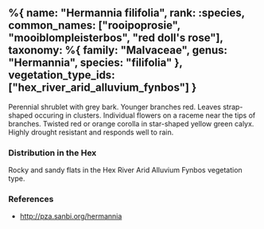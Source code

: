 %{
    name: "Hermannia filifolia",
    rank: :species,
    common_names: ["rooipoprosie", "mooiblompleisterbos", "red doll's rose"],
    taxonomy: %{
        family: "Malvaceae",
        genus: "Hermannia",
        species: "filifolia"
    },
    vegetation_type_ids: ["hex_river_arid_alluvium_fynbos"]
}
---

Perennial shrublet with grey bark. Younger branches red. Leaves strap-shaped occuring in clusters. Individual flowers on a raceme near the tips of branches. Twisted red or orange corolla in star-shaped yellow green calyx. Highly drought resistant and responds well to rain.

<!-- read more -->

### Distribution in the Hex

Rocky and sandy flats in the Hex River Arid Alluvium Fynbos vegetation type.

### References

* http://pza.sanbi.org/hermannia